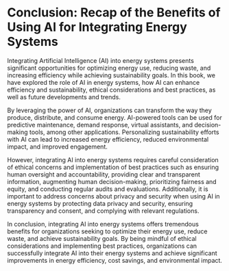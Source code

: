 Conclusion: Recap of the Benefits of Using AI for Integrating Energy Systems
============================================================================

Integrating Artificial Intelligence (AI) into energy systems presents significant opportunities for optimizing energy use, reducing waste, and increasing efficiency while achieving sustainability goals. In this book, we have explored the role of AI in energy systems, how AI can enhance efficiency and sustainability, ethical considerations and best practices, as well as future developments and trends.

By leveraging the power of AI, organizations can transform the way they produce, distribute, and consume energy. AI-powered tools can be used for predictive maintenance, demand response, virtual assistants, and decision-making tools, among other applications. Personalizing sustainability efforts with AI can lead to increased energy efficiency, reduced environmental impact, and improved engagement.

However, integrating AI into energy systems requires careful consideration of ethical concerns and implementation of best practices such as ensuring human oversight and accountability, providing clear and transparent information, augmenting human decision-making, prioritizing fairness and equity, and conducting regular audits and evaluations. Additionally, it is important to address concerns about privacy and security when using AI in energy systems by protecting data privacy and security, ensuring transparency and consent, and complying with relevant regulations.

In conclusion, integrating AI into energy systems offers tremendous benefits for organizations seeking to optimize their energy use, reduce waste, and achieve sustainability goals. By being mindful of ethical considerations and implementing best practices, organizations can successfully integrate AI into their energy systems and achieve significant improvements in energy efficiency, cost savings, and environmental impact.
